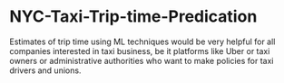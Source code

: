 # NYC-Taxi-Trip-time-Predication
Estimates of trip time using ML techniques would be very helpful for all companies interested in taxi business, be it platforms like Uber or taxi owners or administrative authorities who want to make policies for taxi drivers and unions.
